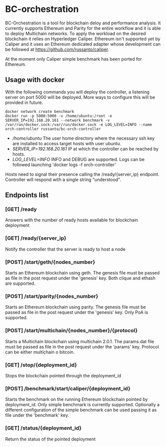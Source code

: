 # BC-orchestration
BC-Orchestration is a tool for blockchain deloy and performance analysis. It currently supports Ethereum and Parity for the entire workflow and it is able to deploy Multichain networks.
To apply the workload on the desired blockchain it relies on Hyperledger Caliper. Ethereum isn't supported yet by Caliper and it uses an Ethereum dedicated adapter whose development can be followed at https://github.com/russanto/caliper.

At the moment only Caliper simple benchmark has been ported for Ethereum.

## Usage with docker
With the following commands you will deploy the controller, a listening server on port 5000 will be deployed.  More ways to configure this will be provided in future.
```
docker network create benchmark
docker run -p 5000:5000 -v /home/ubuntu:/root -e SERVER_IP=192.168.20.161 --network benchmark -v /var/run/docker.sock:/var/run/docker.sock -e LOG_LEVEL=INFO --name orch-controller russanto/bc-orch-controller
```
- */home/ubuntu* The user home directory where the necessary ssh key are installed to access target hosts with user ubuntu.
- *SERVER_IP=192.168.20.161* IP at which the controller can be reached by hosts.
- *LOG_LEVEL=INFO* INFO and DEBUG are supported. Logs can be followed launching 'docker logs -f orch-controller'

Hosts need to signal their presence calling the /ready/{server_ip} endpoint. Controller will respond with a single string "understood".

## Endpoints list
### [GET] /ready
Answers with the number of ready hosts available for blockchain deployment
### [GET] /ready/{server_ip}
Notify the controller that the server is ready to host a node
### [POST] /start/geth/{nodes_number}
Starts an Ethereum blockchain using geth. The genesis file must be passed as file in the post request under the 'genesis' key. Both clique and ethash are supported.
### [POST] /start/parity/{nodes_number}
Starts an Ethereum blockchain using parity. The genesis file must be passed as file in the post request under the 'genesis' key. Only PoA is supported.
### [POST] /start/multichain/{nodes_number}/{protocol}
Starts a Multichain blockchain using multichain 2.0.1. The params.dat file must be passed as file in the post request under the 'params' key. Protocol can be either multichain o bitcoin.
### [GET] /stop/{deployment_id}
Stops the blockchain pointed through the deployment_id
### [POST] /benchmark/start/caliper/{deployment_id}
Starts the benchmark on the running Ethereum blockchain pointed by deployment_id. Only simple benchmark is currently supported. Optionally a different configuration of the simple benchmark can be used passing it as file under the 'benchmark' key.
### [GET] /status/{deployment_id}
Return the status of the pointed deployment

